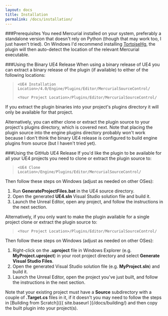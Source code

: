 ```yaml
---
layout: docs
title: Installation
permalink: /docs/installation/
---
```


###Prerequisites
You need Mercurial installed on your system, preferably a standalone version that doesn't rely on Python (though that may work too, I just haven't tried). On Windows I'd recommend installing [TortoiseHg](http://tortoisehg.bitbucket.org/), the plugin will then auto-detect the location of the relevant Mercurial executable. 

###Using the Binary UE4 Release
When using a binary release of UE4 you can extract a binary release of the plugin (if available) to either of the following locations:

>```<UE4 Installation Location>/4.0/Engine/Plugins/Editor/MercurialSourceControl/```
>
>```<Your Project Location>/Plugins/Editor/MercurialSourceControl/```

If you extract the plugin binaries into your project's plugins directory it will only be available for that project.

Alternatively, you can either clone or extract the plugin source to your project's plugins directory, which is covered next. Note that placing the plugin source into the engine plugins directory probably won't work because I don't think the binary UE4 release is configured to build engine plugins from source (but I haven't tried yet).

###Using the GitHub UE4 Release
If you'd like the plugin to be available for all your UE4 projects you need to clone or extract the plugin source to:

>```<UE4 Clone Location>/Engine/Plugins/Editor/MercurialSourceControl/```

Then follow these steps on Windows (adjust as needed on other OSes):

1. Run **GenerateProjectFiles.bat** in the UE4 source directory.
2. Open the generated **UE4.sln** Visual Studio solution file and build it.
3. Launch the Unreal Editor, open any project, and follow the instructions in the next section.

Alternatively, if you only want to make the plugin available for a single project clone or extract the plugin source to:

>```<Your Project Location>/Plugins/Editor/MercurialSourceControl/```

Then follow these steps on Windows (adjust as needed on other OSes):

1. Right-click on the **.uproject** file in Windows Explorer (e.g. **MyProject.uproject**) in your root project directory and select **Generate Visual Studio Files**.
2. Open the generated Visual Studio solution file (e.g. **MyProject.sln**) and build it.
3. Launch the Unreal Editor, open the project you've just built, and follow the instructions in the next section.

Note that your existing project must have a **Source** subdirectory with a couple of **.Target.cs** files in it, if it doesn't you may need to follow the steps in [Building from Scratch]({{ site.baseurl }}/docs/building/) and then copy the built plugin into your project(s).
